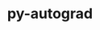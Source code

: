 ---
title: "py-autograd"
layout: cache
categories: [package, develop-2024-01-28]
meta: {"versions": ["1.3"], "compilers": ["gcc@=11.4.0", "gcc@=9.4.0", "oneapi@=2024.0.0"], "oss": ["ubuntu20.04", "ubuntu22.04"], "platforms": ["linux"], "targets": ["neoverse_v1", "neoverse_v2", "ppc64le", "x86_64_v3"], "stacks": ["e4s", "e4s-neoverse-v2", "e4s-neoverse_v1", "e4s-oneapi", "e4s-power", "root"], "num_specs": 5, "num_specs_by_stack": {"root": 5, "e4s-neoverse_v1": 1, "e4s-power": 1, "e4s": 1, "e4s-neoverse-v2": 1, "e4s-oneapi": 1}}
spec_details: [{"hash": "6vrhrtbl4rdgubbl7cuq5uqchb4vvs2x", "compiler": "gcc@=11.4.0", "versions": ["1.3"], "os": "ubuntu20.04", "platform": "linux", "target": "neoverse_v1", "variants": ["build_system=python_pip"], "stacks": ["root", "e4s-neoverse_v1"], "size": "-", "tarball": "https://binaries.spack.io/releases/develop-2024-01-28/build_cache/linux-ubuntu20.04-neoverse_v1/gcc-11.4.0/py-autograd-1.3/linux-ubuntu20.04-neoverse_v1-gcc-11.4.0-py-autograd-1.3-6vrhrtbl4rdgubbl7cuq5uqchb4vvs2x.spack"}, {"hash": "7aaaocdzumjurqnr3ltdnturgejeusvv", "compiler": "gcc@=9.4.0", "versions": ["1.3"], "os": "ubuntu20.04", "platform": "linux", "target": "ppc64le", "variants": ["build_system=python_pip"], "stacks": ["e4s-power", "root"], "size": "-", "tarball": "https://binaries.spack.io/releases/develop-2024-01-28/build_cache/linux-ubuntu20.04-ppc64le/gcc-9.4.0/py-autograd-1.3/linux-ubuntu20.04-ppc64le-gcc-9.4.0-py-autograd-1.3-7aaaocdzumjurqnr3ltdnturgejeusvv.spack"}, {"hash": "btr2bzguqc3plkkt7sbw5ieleyfsadf5", "compiler": "gcc@=11.4.0", "versions": ["1.3"], "os": "ubuntu20.04", "platform": "linux", "target": "x86_64_v3", "variants": ["build_system=python_pip"], "stacks": ["root", "e4s"], "size": "-", "tarball": "https://binaries.spack.io/releases/develop-2024-01-28/build_cache/linux-ubuntu20.04-x86_64_v3/gcc-11.4.0/py-autograd-1.3/linux-ubuntu20.04-x86_64_v3-gcc-11.4.0-py-autograd-1.3-btr2bzguqc3plkkt7sbw5ieleyfsadf5.spack"}, {"hash": "cacsinlcn656po6pwkokyb3toeaetqu7", "compiler": "gcc@=11.4.0", "versions": ["1.3"], "os": "ubuntu22.04", "platform": "linux", "target": "neoverse_v2", "variants": ["build_system=python_pip"], "stacks": ["e4s-neoverse-v2", "root"], "size": "-", "tarball": "https://binaries.spack.io/releases/develop-2024-01-28/build_cache/linux-ubuntu22.04-neoverse_v2/gcc-11.4.0/py-autograd-1.3/linux-ubuntu22.04-neoverse_v2-gcc-11.4.0-py-autograd-1.3-cacsinlcn656po6pwkokyb3toeaetqu7.spack"}, {"hash": "r6syjewtf7rz7fcjfgbb4rnzhbguxys7", "compiler": "oneapi@=2024.0.0", "versions": ["1.3"], "os": "ubuntu22.04", "platform": "linux", "target": "x86_64_v3", "variants": ["build_system=python_pip"], "stacks": ["root", "e4s-oneapi"], "size": "-", "tarball": "https://binaries.spack.io/releases/develop-2024-01-28/build_cache/linux-ubuntu22.04-x86_64_v3/oneapi-2024.0.0/py-autograd-1.3/linux-ubuntu22.04-x86_64_v3-oneapi-2024.0.0-py-autograd-1.3-r6syjewtf7rz7fcjfgbb4rnzhbguxys7.spack"}]
---